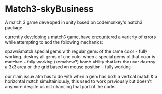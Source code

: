 # Match3-skyBusiness
A match 3 game developed in unity based on codemonkey's match3 package

currently developing a match3 game, have encountered a varierty of errors while attempting to add the following mechanics:

spawn&match special gems with regular gems of the same color - fully working.
destroy all gems of one color when a special gems of that color is matched - fully working (somehow?)
bomb ability that lets the user destroy a 3x3 area on the grid based on mouse position - fully working

our main issue atm has to do with when a gem has both a vertical match & a horizontal match simultainiously, this used to work previously but doesn't anymore despite us not changing that part of the code...

